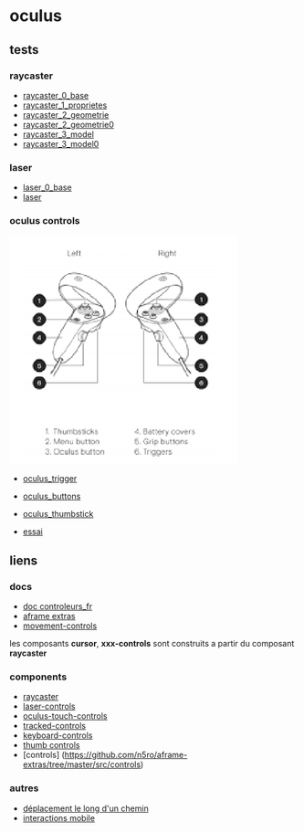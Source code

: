 # oculus


## tests
### raycaster
* [raycaster_0_base](https://eminet666.github.io/eminet_VR/x_oculus/raycaster_0_base.html)
* [raycaster_1_proprietes](https://eminet666.github.io/eminet_VR/x_oculus/raycaster_1_proprietes.html)
* [raycaster_2_geometrie](https://eminet666.github.io/eminet_VR/x_oculus/raycaster_2_geometrie.html)
* [raycaster_2_geometrie0](https://eminet666.github.io/eminet_VR/x_oculus/raycaster_2_geometrie0.html)
* [raycaster_3_model](https://eminet666.github.io/eminet_VR/x_oculus/raycaster_3_model.html)
* [raycaster_3_model0](https://eminet666.github.io/eminet_VR/x_oculus/raycaster_3_model0.html)

### laser    
* [laser_0_base](https://eminet666.github.io/eminet_VR/x_oculus/laser_0_base.html)
* [laser](https://eminet666.github.io/eminet_VR/x_oculus/laser.html)

### oculus controls
![manettes](./manettes.png)
* [oculus_trigger](https://eminet666.github.io/eminet_VR/x_oculus/oculus_0_trigger.html)
* [oculus_buttons](https://eminet666.github.io/eminet_VR/x_oculus/oculus_1_buttons.html)
* [oculus_thumbstick](https://eminet666.github.io/eminet_VR/x_oculus/oculus_2_thumbstick.html)

* [essai](https://eminet666.github.io/eminet_VR/x_oculus/essai.html)
<!-- * [test](https://aframe.io/aframe/examples/test/laser-controls/) -->

## liens
### docs
* [doc controleurs_fr](https://sodocumentation.net/aframe/topic/10112/controls--component-)
* [aframe extras](https://github.com/n5ro/aframe-extras)
* [movement-controls](https://github.com/n5ro/aframe-extras/tree/master/src/controls)

les composants **cursor**, **xxx-controls** sont construits a partir du composant **raycaster**

### components
* [raycaster](https://github.com/aframevr/aframe/blob/master/docs/components/raycaster.md)
* [laser-controls](https://github.com/aframevr/aframe/blob/master/docs/components/laser-controls.md)
* [oculus-touch-controls](https://github.com/aframevr/aframe/blob/master/docs/components/oculus-touch-controls.md)
* [tracked-controls](https://github.com/aframevr/aframe/blob/master/docs/components/tracked-controls.md)
* [keyboard-controls](https://github.com/n5ro/aframe-extras/issues/149)
* [thumb controls](https://github.com/supermedium/superframe/tree/master/components/thumb-controls/)
* [controls] (https://github.com/n5ro/aframe-extras/tree/master/src/controls)

### autres
* [déplacement le long d'un chemin](https://github.com/protyze/aframe-alongpath-component)
* [interactions mobile](https://ar-js-org.github.io/AR.js-Docs/ui-events/)
